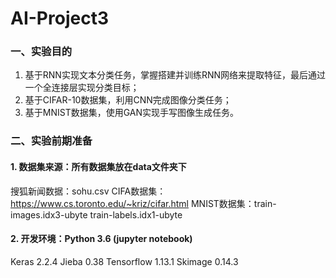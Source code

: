 # AI-Project3

### 一、实验目的
1. 基于RNN实现文本分类任务，掌握搭建并训练RNN网络来提取特征，最后通过一个全连接层实现分类目标；
2. 基于CIFAR-10数据集，利用CNN完成图像分类任务；
3. 基于MNIST数据集，使用GAN实现手写图像生成任务。
### 二、实验前期准备
####  1. 数据集来源：所有数据集放在data文件夹下
搜狐新闻数据：sohu.csv
CIFA数据集：https://www.cs.toronto.edu/~kriz/cifar.html
MNIST数据集：train-images.idx3-ubyte
train-labels.idx1-ubyte 

#### 2. 开发环境：Python 3.6 (jupyter notebook)
Keras 2.2.4
Jieba 0.38
Tensorflow 1.13.1
Skimage 0.14.3
